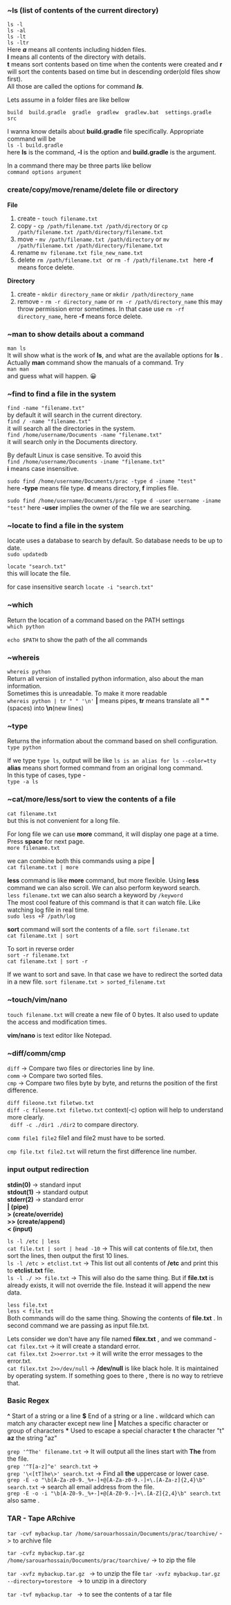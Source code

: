 ### ~ls (list of contents of the current directory)
```ls -l``` <br />
```ls -al``` <br />
```ls -lt``` <br />
```ls -ltr``` <br />
Here ***a*** means all contents including hidden files. <br /> **l** means all contents of the directory with details. <br /> **t** means sort contents based on time when the contents were created and **r** will sort the contents based on time but in descending order(old files show first). <br /> All those are called the options for command ***ls***.

Lets assume in a folder files are like bellow 
```
build  build.gradle  gradle  gradlew  gradlew.bat  settings.gradle  src

```

I wanna know details about **build.gradle** file specifically. Appropriate command will be <br />
```ls -l build.gradle``` <br />
here **ls** is the command, **-l** is the option and **build.gradle** is the argument.

In a command there may be three parts like bellow <br />
```command options argument```

### create/copy/move/rename/delete file or directory
**File**  
1. create - ```touch filename.txt```  
2. copy - ```cp /path/filename.txt /path/directory``` or ```cp /path/filename.txt /path/directory/filename.txt```  
3. move - ```mv /path/filename.txt /path/directory``` or ```mv /path/filename.txt /path/directory/filename.txt```  
4. rename ```mv filename.txt file_new_name.txt```  
5. delete ```rm /path/filename.txt ``` or ```rm -f /path/filename.txt ``` here **-f** means force delete.  

**Directory**
1. create - ```mkdir directory_name``` or ```mkdir /path/directory_name```  
2. remove - ```rm -r directory_name``` or ```rm -r /path/directory_name``` this may throw permission error sometimes. In that case use ```rm -rf directory_name```, here **-f** means force delete.   

### ~man to show details about a command
```man ls``` <br />
It will show what is the work of **ls**, and what are the available options for **ls** .<br /> Actually **man** command show the manuals of a command. Try <br />
```man man``` <br /> and guess what will happen. :grinning:

### ~find to find a file in the system 
```find -name "filename.txt"```  
by default it will search in the current directory.  
```find / -name "filename.txt"```  
it will search all the directories in the system.   
```find /home/username/Documents -name "filename.txt"```  
it will search only in the Documents directory. 

By default Linux is case sensitive. To avoid this  
```find /home/username/Documents -iname "filename.txt"```  
**i** means case insensitive. 

```sudo find /home/username/Documents/prac -type d -iname "test"```  
here **-type** means file type. **d** means directory, **f** implies file.  

```sudo find /home/username/Documents/prac -type d -user username -iname "test"```
here **-user** implies the owner of the file we are searching.

### ~locate to find a file in the system
locate uses a database to search by default. So database needs to be up to date.  
```sudo updatedb```  

```locate "search.txt"```   
this will locate the file.  

for case insensitive search
```locate -i "search.txt"``` 

### ~which
Return the location of a command based on the PATH settings  
```which python```  

```echo $PATH``` to show the path of the all commands

### ~whereis
```whereis python```  
Return all version of installed python information, also about the man information.  
Sometimes this is unreadable. To make it more readable  
```whereis python | tr " " '\n'```
**|** means pipes, **tr** means translate all **" "**(spaces) into **\n**(new lines)

### ~type
Returns the information about the command based on shell configuration.   
```type python```  

If we type ```type ls```, output will be like ```ls is an alias for ls --color=tty```  
**alias** means short formed command from an original long command.  
In this type of cases, type -  
```type -a ls```  

### ~cat/more/less/sort to view the contents of a file 
```cat filename.txt```  
but this is not convenient for a long file.  

For long file we can use **more** command, it will display one page at a time. Press **space** for next page.   
```more filename.txt```  

we can combine both this commands using a pipe **|**  
```cat filename.txt | more```  

**less** command is like **more** command, but more flexible. Using **less** command we can also scroll. We can also perform keyword search.  
```less filename.txt```  we can also search a keyword by ```/keyword```  
The most cool feature of this command is that it can watch file. Like watching log file in real time.  
```sudo less +F /path/log```  

**sort** command will sort the contents of a file. 
```sort filename.txt```  
```cat filename.txt | sort```  

To sort in reverse order  
```sort -r filename.txt```  
```cat filename.txt | sort -r```  

If we want to sort and save. In that case we have to redirect the sorted data in a new file. 
```sort filename.txt > sorted_filename.txt```  


### ~touch/vim/nano
```touch filename.txt``` will create a new file of 0 bytes. It also used to update the access and modification times. 

**vim/nano** is text editor like Notepad. 


### ~diff/comm/cmp
```diff``` -> Compare two files or directories line by line.  
```comm``` -> Compare two sorted files.  
```cmp``` -> Compare two files byte by byte, and returns the position of the first difference.  

```diff fileone.txt filetwo.txt```  
```diff -c fileone.txt filetwo.txt``` context(-c) option will help to understand more clearly.  
``` diff -c ./dir1 ./dir2``` to compare directory.  

```comm file1 file2``` file1 and file2 must have to be sorted. 

```cmp file.txt file2.txt``` will return the first difference line number.  

### input output redirection
**stdin(0)** -> standard input  
**stdout(1)** -> standard output  
**stderr(2)** -> standard error   
**| (pipe)**    
**> (create/override)**  
**>> (create/append)**  
**< (input)**  

```ls -l /etc | less```  
```cat file.txt | sort | head -10``` -> This will cat contents of file.txt, then sort the lines, then output the first 10 lines.   
```ls -l /etc > etclist.txt``` -> This list out all contents of **/etc** and print this to **etclist.txt** file.  
```ls -l ./ >> file.txt``` -> This will also do the same thing. But if **file.txt** is already exists, it will not override the file. Instead it will append the new data.  

```less file.txt```  
```less < file.txt```  
Both commands will do the same thing. Showing the contents of **file.txt** . In second command we are passing as input file.txt.  

Lets consider we don't have any file named **filex.txt** , and we command -  
```cat filex.txt``` -> it will create a standard error.  
```cat filex.txt 2>>error.txt``` -> it will write the error messages to the error.txt.  
```cat filex.txt 2>>/dev/null``` -> **/dev/null** is like black hole. It is maintained by operating system. If something goes to there , there is no way to retrieve that.   

### Basic Regex
**^** Start of a string or a line
**$** End of a string or a line
**.** wildcard which can match any character except new line
**|** Matches a specific character or group of characters
**\*** Used to escape a special character
**t** the character "t"
**az** the string "az"

```grep '^The' filename.txt```  -> It will output all the lines start with **The** from the file.  
```grep '^T[a-z]^e' search.txt``` ->  
```grep '\<[tT]he\>' search.txt``` -> Find all **the** uppercase or lower case.  
```grep -E -o "\b[A-Za-z0-9._%+-]+@[A-Za-z0-9.-]+\.[A-Za-z]{2,4}\b" search.txt``` -> search all email address from the file.   
```grep -E -o -i "\b[A-Z0-9._%+-]+@[A-Z0-9.-]+\.[A-Z]{2,4}\b" search.txt``` also same .  

### TAR - Tape ARchive
```tar -cvf mybackup.tar /home/sarouarhossain/Documents/prac/toarchive/``` -> to archive file

```tar -cvfz mybackup.tar.gz /home/sarouarhossain/Documents/prac/toarchive/``` -> to zip the file

```tar -xvfz mybackup.tar.gz ``` -> to unzip the file
```tar -xvfz mybackup.tar.gz --directory=torestore ``` -> to unzip in a directory

```tar -tvf mybackup.tar ``` -> to see the contents of a tar file







